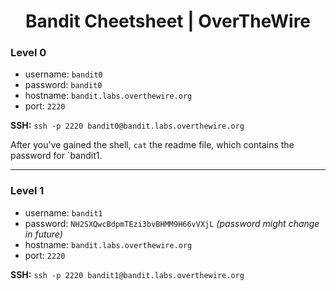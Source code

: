<h1 align="center">Bandit Cheetsheet | OverTheWire</h1>

<h3>Level 0</h3>

* username: `bandit0`
* password: `bandit0`
* hostname: `bandit.labs.overthewire.org`
* port: `2220`

**SSH:** `ssh -p 2220 bandit0@bandit.labs.overthewire.org`

After you've gained the shell, `cat` the readme file, which contains the password for `bandit1.

---

<h3>Level 1</h3>

* username: `bandit1`
* password: `NH2SXQwcBdpmTEzi3bvBHMM9H66vVXjL` *(password might change in future)*
* hostname: `bandit.labs.overthewire.org`
* port: `2220`

**SSH:** `ssh -p 2220 bandit1@bandit.labs.overthewire.org`

